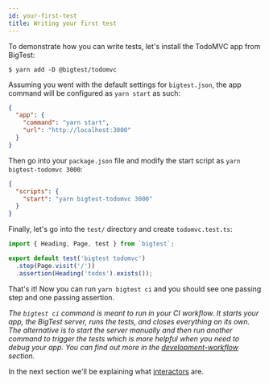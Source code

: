 ```yaml
---
id: your-first-test
title: Writing your first test
---
```


To demonstrate how you can write tests, let's install the TodoMVC app from BigTest:
```
$ yarn add -D @bigtest/todomvc
```

Assuming you went with the default settings for `bigtest.json`, the app command will be configured as `yarn start` as such:
```json
{
  "app": {
    "command": "yarn start",
    "url": "http://localhost:3000"
  }
}
```
Then go into your `package.json` file and modify the start script as `yarn bigtest-todomvc 3000`:
```json
{
  "scripts": {
    "start": "yarn bigtest-todomvc 3000"
  }
}
```
Finally, let's go into the `test/` directory and create `todomvc.test.ts`:
```js
import { Heading, Page, test } from `bigtest`;

export default test('bigtest todomvc')
  .step(Page.visit('/'))
  .assertion(Heading('todos').exists());
```

That's it! Now you can run `yarn bigtest ci` and you should see one passing step and one passing assertion.

_The `bigtest ci` command is meant to run in your CI workflow. It starts your app, the BigTest server, runs the tests, and closes everything on its own. The alternative is to start the server manually and then run another command to trigger the tests which is more helpful when you need to debug your app. You can find out more in the [development-workflow](/) section._

In the next section we'll be explaining what [interactors](/) are.
